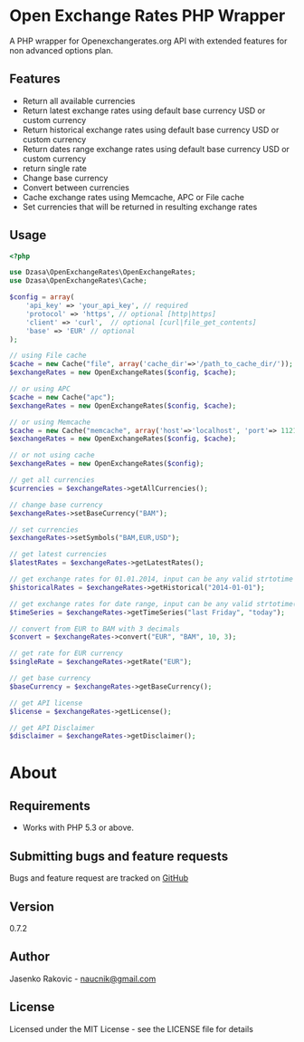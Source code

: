 Open Exchange Rates PHP Wrapper
===================

A PHP wrapper for Openexchangerates.org API with extended features for non advanced options plan.

Features
-------------------

* Return all available currencies
* Return latest exchange rates using default base currency USD or custom currency
* Return historical exchange rates using default base currency USD or custom currency
* Return dates range exchange rates using default base currency USD or custom currency
* return single rate
* Change base currency
* Convert between currencies
* Cache exchange rates using Memcache, APC or File cache
* Set currencies that will be returned in resulting exchange rates


Usage
-----

```php
<?php

use Dzasa\OpenExchangeRates\OpenExchangeRates;
use Dzasa\OpenExchangeRates\Cache;

$config = array(
    'api_key' => 'your_api_key', // required
    'protocol' => 'https', // optional [http|https]
    'client' => 'curl',  // optional [curl|file_get_contents]
    'base' => 'EUR' // optional
);

// using File cache
$cache = new Cache("file", array('cache_dir'=>'/path_to_cache_dir/'));
$exchangeRates = new OpenExchangeRates($config, $cache);

// or using APC
$cache = new Cache("apc");
$exchangeRates = new OpenExchangeRates($config, $cache);

// or using Memcache
$cache = new Cache("memcache", array('host'=>'localhost', 'port'=> 11211));
$exchangeRates = new OpenExchangeRates($config, $cache);

// or not using cache
$exchangeRates = new OpenExchangeRates($config);

// get all currencies
$currencies = $exchangeRates->getAllCurrencies();

// change base currency
$exchangeRates->setBaseCurrency("BAM");

// set currencies
$exchangeRates->setSymbols("BAM,EUR,USD");

// get latest currencies
$latestRates = $exchangeRates->getLatestRates();

// get exchange rates for 01.01.2014, input can be any valid strtotime input for past
$historicalRates = $exchangeRates->getHistorical("2014-01-01");

// get exchange rates for date range, input can be any valid strtotime() input
$timeSeries = $exchangeRates->getTimeSeries("last Friday", "today");

// convert from EUR to BAM with 3 decimals
$convert = $exchangeRates->convert("EUR", "BAM", 10, 3);

// get rate for EUR currency
$singleRate = $exchangeRates->getRate("EUR");

// get base currency
$baseCurrency = $exchangeRates->getBaseCurrency();

// get API license
$license = $exchangeRates->getLicense();

// get API Disclaimer
$disclaimer = $exchangeRates->getDisclaimer();

```


About
=====

Requirements
------------

- Works with PHP 5.3 or above.


Submitting bugs and feature requests
------------------------------------
Bugs and feature request are tracked on [GitHub]

Version
----

0.7.2


Author
------
Jasenko Rakovic - naucnik@gmail.com

License
----

Licensed under the MIT License - see the LICENSE file for details

[GitHub]:https://github.com/dzasa/php-open-exchange-rates/issues
